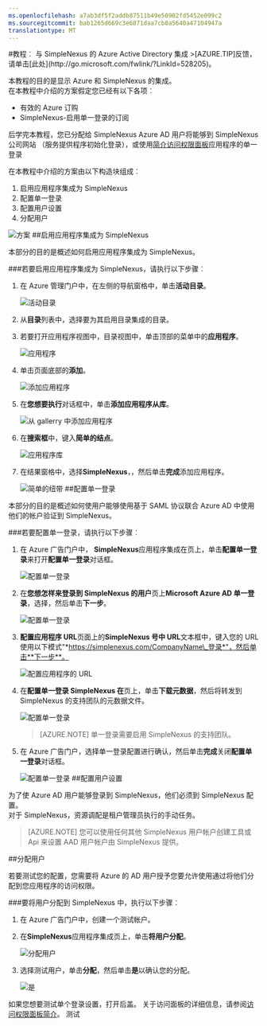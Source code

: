```yaml
---
ms.openlocfilehash: a7ab3df5f2addb87511b49e50902fd5452e099c2
ms.sourcegitcommit: bab1265d669c3e6871daa7cb8a5640a47104947a
translationtype: MT
---
```

<properties pageTitle="教程︰ Azure Active Directory 集成与 SimpleNexus |Microsoft Azure" description="了解如何使用 SimpleNexus Azure Active Directory 以启用单一登录、 自动化资源调配，和更多。" services="active-directory" authors="MarkusVi"  documentationCenter="na" manager="stevenpo"/>
<tags ms.service="active-directory" ms.devlang="na" ms.topic="article" ms.tgt_pltfrm="na" ms.workload="identity" ms.date="08/01/2015" ms.author="markvi" />
#教程︰ 与 SimpleNexus 的 Azure Active Directory 集成
>[AZURE.TIP]反馈，请单击[此处](http://go.microsoft.com/fwlink/?LinkId=528205)。
  
本教程的目的是显示 Azure 和 SimpleNexus 的集成。  
在本教程中介绍的方案假定您已经有以下各项︰

-   有效的 Azure 订购
-   SimpleNexus-启用单一登录的订阅
  
后学完本教程，您已分配给 SimpleNexus Azure AD 用户将能够到 SimpleNexus 公司网站 （服务提供程序初始化登录），或使用[简介访问权限面板](https://msdn.microsoft.com/library/dn308586)应用程序的单一登录
  
在本教程中介绍的方案由以下构造块组成︰

1.  启用应用程序集成为 SimpleNexus
2.  配置单一登录
3.  配置用户设置
4.  分配用户

![方案](./media/active-directory-saas-simplenexus-tutorial/IC785893.png "Scenario")
##启用应用程序集成为 SimpleNexus
  
本部分的目的是概述如何启用应用程序集成为 SimpleNexus。

###若要启用应用程序集成为 SimpleNexus，请执行以下步骤︰

1.  在 Azure 管理门户中，在左侧的导航窗格中，单击**活动目录**。

    ![活动目录](./media/active-directory-saas-simplenexus-tutorial/IC700993.png "Active Directory")

2.  从**目录**列表中，选择要为其启用目录集成的目录。

3.  若要打开应用程序视图中，目录视图中，单击顶部的菜单中的**应用程序**。

    ![应用程序](./media/active-directory-saas-simplenexus-tutorial/IC700994.png "Applications")

4.  单击页面底部的**添加**。

    ![添加应用程序](./media/active-directory-saas-simplenexus-tutorial/IC749321.png "Add application")

5.  在**您想要执行**对话框中，单击**添加应用程序从库**。

    ![从 gallerry 中添加应用程序](./media/active-directory-saas-simplenexus-tutorial/IC749322.png "Add an application from gallerry")

6.  在**搜索框**中，键入**简单的结点**。

    ![应用程序库](./media/active-directory-saas-simplenexus-tutorial/IC785894.png "Application Gallery")

7.  在结果窗格中，选择**SimpleNexus**，，然后单击**完成**添加应用程序。

    ![简单的纽带](./media/active-directory-saas-simplenexus-tutorial/IC809578.png "Simple Nexus")
##配置单一登录
  
本部分的目的是概述如何使用户能够使用基于 SAML 协议联合 Azure AD 中使用他们的帐户验证到 SimpleNexus。

###若要配置单一登录，请执行以下步骤︰

1.  在 Azure 广告门户中， **SimpleNexus**应用程序集成在页上，单击**配置单一登录**来打开**配置单一登录**对话框。

    ![配置单一登录](./media/active-directory-saas-simplenexus-tutorial/IC785896.png "Configure Single Sign-On")

2.  在**您想怎样来登录到 SimpleNexus 的用户**页上**Microsoft Azure AD 单一登录**，选择，然后单击**下一步**。

    ![配置单一登录](./media/active-directory-saas-simplenexus-tutorial/IC785897.png "Configure Single Sign-On")

3.  **配置应用程序 URL**页面上的**SimpleNexus 号中 URL**文本框中，键入您的 URL 使用以下模式"*https://simplenexus.com/CompanyName\_登录*"，然后单击**下一步**。

    ![配置应用程序的 URL](./media/active-directory-saas-simplenexus-tutorial/IC786904.png "Configure App URL")

4.  在**配置单一登录 SimpleNexus 在**页上，单击**下载元数据**，然后将转发到 SimpleNexus 的支持团队的元数据文件。

    ![配置单一登录](./media/active-directory-saas-simplenexus-tutorial/IC785899.png "Configure Single Sign-On")

    >[AZURE.NOTE] 单一登录需要启用 SimpleNexus 的支持团队。

5.  在 Azure 广告门户，选择单一登录配置进行确认，然后单击**完成**关闭**配置单一登录**对话框。

    ![配置单一登录](./media/active-directory-saas-simplenexus-tutorial/IC785900.png "Configure Single Sign-On")
##配置用户设置
  
为了使 Azure AD 用户能够登录到 SimpleNexus，他们必须到 SimpleNexus 配置。  
对于 SimpleNexus，资源调配是租户管理员执行的手动任务。

>[AZURE.NOTE] 您可以使用任何其他 SimpleNexus 用户帐户创建工具或 Api 来设置 AAD 用户帐户由 SimpleNexus 提供。

##分配用户
  
若要测试您的配置，您需要将 Azure 的 AD 用户授予您要允许使用通过将他们分配到您应用程序的访问权限。

###要将用户分配到 SimpleNexus 中，执行以下步骤︰

1.  在 Azure 广告门户中，创建一个测试帐户。

2.  在**SimpleNexus**应用程序集成页上，单击**将用户分配**。

    ![分配用户](./media/active-directory-saas-simplenexus-tutorial/IC785901.png "Assign Users")

3.  选择测试用户，单击**分配**，然后单击**是**以确认您的分配。

    ![是](./media/active-directory-saas-simplenexus-tutorial/IC767830.png "Yes")
  
如果您想要测试单个登录设置，打开后盖。 关于访问面板的详细信息，请参阅[访问权限面板简介](https://msdn.microsoft.com/library/dn308586)。
测试
